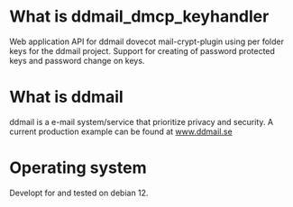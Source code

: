 # What is ddmail_dmcp_keyhandler
Web application API for ddmail dovecot mail-crypt-plugin using per folder keys for the ddmail project. Support for creating of password protected keys and password change on keys.

# What is ddmail
ddmail is a e-mail system/service that prioritize privacy and security. A current production example can be found at www.ddmail.se

# Operating system
Developt for and tested on debian 12.
